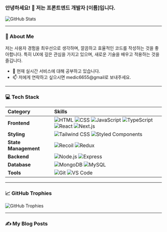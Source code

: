 ### 안녕하세요! 👋 저는 프론트엔드 개발자 [이름]입니다.

![GitHub Stats](https://github-readme-stats.vercel.app/api?username=[gksktl111]&theme=radical&show_icons=true)

---

### 🌟 About Me

저는 사용자 경험을 최우선으로 생각하며, 깔끔하고 효율적인 코드를 작성하는 것을 좋아합니다. 특히 UX에 깊은 관심을 가지고 있으며, 새로운 기술을 배우고 적용하는 것을 즐깁니다.

- 💬 현재 실시간 서비스에 대해 공부하고 있습니다.
- 📫 저에게 연락하고 싶으시면 medic6655@gmail로 보내주세요.

---

### 💻 Tech Stack

| Category | Skills |
|:---|:---|
| **Frontend** | ![HTML](https://img.shields.io/badge/HTML5-E34F26?style=for-the-badge&logo=html5&logoColor=white) ![CSS](https://img.shields.io/badge/CSS3-1572B6?style=for-the-badge&logo=css3&logoColor=white) ![JavaScript](https://img.shields.io/badge/JavaScript-F7DF1E?style=for-the-badge&logo=javascript&logoColor=black) ![TypeScript](https://img.shields.io/badge/TypeScript-3178C6?style=for-the-badge&logo=typescript&logoColor=white) ![React](https://img.shields.io/badge/React-61DAFB?style=for-the-badge&logo=react&logoColor=black) ![Next.js](https://img.shields.io/badge/Next.js-000000?style=for-the-badge&logo=next.js&logoColor=white) |
| **Styling** | ![Tailwind CSS](https://img.shields.io/badge/Tailwind_CSS-38B2AC?style=for-the-badge&logo=tailwind-css&logoColor=white) ![Styled Components](https://img.shields.io/badge/Styled_Components-DB7093?style=for-the-badge&logo=styled-components&logoColor=white) |
| **State Management** | ![Recoil](https://img.shields.io/badge/Recoil-3578E5?style=for-the-badge&logo=recoil&logoColor=white) ![Redux](https://img.shields.io/badge/Redux-764ABC?style=for-the-badge&logo=redux&logoColor=white) |
| **Backend** | ![Node.js](https://img.shields.io/badge/Node.js-339933?style=for-the-badge&logo=node.js&logoColor=white) ![Express](https://img.shields.io/badge/Express-000000?style=for-the-badge&logo=express&logoColor=white) |
| **Database** | ![MongoDB](https://img.shields.io/badge/MongoDB-47A248?style=for-the-badge&logo=mongodb&logoColor=white) ![MySQL](https://img.shields.io/badge/MySQL-4479A1?style=for-the-badge&logo=mysql&logoColor=white) |
| **Tools** | ![Git](https://img.shields.io/badge/Git-F05032?style=for-the-badge&logo=git&logoColor=white) ![VS Code](https://img.shields.io/badge/VS_Code-007ACC?style=for-the-badge&logo=visual-studio-code&logoColor=white) |

---

### 📈 GitHub Trophies

![GitHub Trophies](https://github-profile-trophy.vercel.app/?username=[gksktl111]&theme=onedark&no-frame=true&no-bg=true)

---

### ✍️ My Blog Posts

